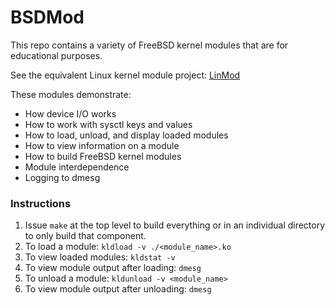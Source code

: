 # BSDMod
This repo contains a variety of FreeBSD kernel modules that are for educational purposes.

See the equivalent Linux kernel module project: [LinMod](https://github.com/ldilley/linmod)

These modules demonstrate:

* How device I/O works
* How to work with sysctl keys and values
* How to load, unload, and display loaded modules
* How to view information on a module
* How to build FreeBSD kernel modules
* Module interdependence
* Logging to dmesg

### Instructions
1. Issue `make` at the top level to build everything or in an individual directory to only build that component.
2. To load a module: `kldload -v ./<module_name>.ko`
3. To view loaded modules: `kldstat -v`
4. To view module output after loading: `dmesg`
5. To unload a module: `kldunload -v <module_name>`
6. To view module output after unloading: `dmesg`
